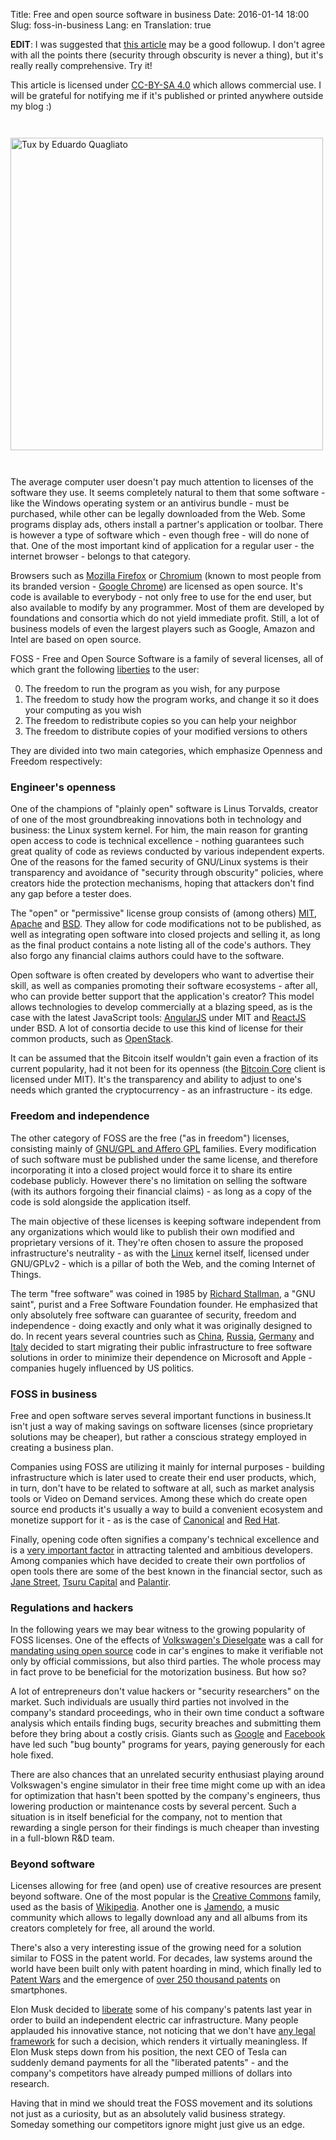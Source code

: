 Title: Free and open source software in business
Date: 2016-01-14 18:00
Slug: foss-in-business
Lang: en
Translation: true

**EDIT**: I was suggested that [this article](https://www.websiteplanet.com/blog/what-is-open-source-software/) may be a good followup. I don't agree with all the points there (security through obscurity is never a thing), but it's really really comprehensive. Try it!

This article is licensed under [CC-BY-SA 4.0](https://creativecommons.org/licenses/by-sa/4.0/deed) which allows commercial use. I will be grateful for notifying me if it's published or printed anywhere outside my blog :)

<a href="https://www.flickr.com/photos/duhhquagliato/4478349112/">
  <img title="Tux by Eduardo Quagliato" class="article-img" src="/images/10_foss/logo.jpg" style="width: 500px; height: auto; margin: 2em auto;">
</a>

The average computer user doesn't pay much attention to licenses of the software they use. It seems completely natural to them that some software - like the Windows operating system or an antivirus bundle - must be purchased, while other can be legally downloaded from the Web. Some programs display ads, others install a partner's application or toolbar. There is however a type of software which - even though free - will do none of that. One of the most important kind of application for a regular user - the internet browser - belongs to that category.

Browsers such as [Mozilla Firefox](https://firefox.com/) or [Chromium](https://www.chromium.org/) (known to most people from its branded version - [Google Chrome](https://www.google.pl/chrome/browser/desktop/)) are licensed as open source. It's code is available to everybody - not only free to use for the end user, but also available to modify by any programmer. Most of them are developed by foundations and consortia which do not yield immediate profit. Still, a lot of business models of even the largest players such as Google, Amazon and Intel are based on open source.

FOSS - Free and Open Source Software is a family of several licenses, all of which grant the following [liberties](https://www.gnu.org/philosophy/free-sw.html) to the user:

0. The freedom to run the program as you wish, for any purpose
1. The freedom to study how the program works, and change it so it does your computing as you wish
2. The freedom to redistribute copies so you can help your neighbor
3. The freedom to distribute copies of your modified versions to others

They are divided into two main categories, which emphasize Openness and Freedom respectively:

### Engineer's openness

One of the champions of "plainly open" software is Linus Torvalds, creator of one of the most groundbreaking innovations both in technology and business: the Linux system kernel. For him, the main reason for granting open access to code is technical excellence - nothing guarantees such great quality of code as reviews conducted by various independent experts. One of the reasons for the famed security of GNU/Linux systems is their transparency and avoidance of "security through obscurity" policies, where creators hide the protection mechanisms, hoping that attackers don't find any gap before a tester does.

The "open" or "permissive" license group consists of (among others) [MIT](https://opensource.org/licenses/MIT), [Apache](https://opensource.org/licenses/Apache-2.0) and [BSD](https://opensource.org/licenses/BSD-3-Clause). They allow for code modifications not to be published, as well as integrating open software into closed projects and selling it, as long as the final product contains a note listing all of the code's authors. They also forgo any financial claims authors could have to the software.

Open software is often created by developers who want to advertise their skill, as well as companies promoting their software ecosystems - after all, who can provide better support that the application's creator? This model allows technologies to develop commercially at a blazing speed, as is the case with the latest JavaScript tools: [AngularJS](https://angularjs.org/) under MIT and [ReactJS](https://facebook.github.io/react/) under BSD. A lot of consortia decide to use this kind of license for their common products, such as [OpenStack](https://www.openstack.org/).

It can be assumed that the Bitcoin itself wouldn't gain even a fraction of its current popularity, had it not been for its openness (the [Bitcoin Core](https://github.com/bitcoin/bitcoin) client is licensed under MIT). It's the transparency and ability to adjust to one's needs which granted the cryptocurrency - as an infrastructure - its edge.

### Freedom and independence

The other category of FOSS are the free ("as in freedom") licenses, consisting mainly of [GNU/GPL and Affero GPL](https://www.gnu.org/licenses/licenses.pl.html) families. Every modification of such software must be published under the same license, and therefore incorporating it into a closed project would force it to share its entire codebase publicly. However there's no limitation on selling the software (with its authors forgoing their financial claims) - as long as a copy of the code is sold alongside the application itself.

The main objective of these licenses is keeping software independent from any organizations which would like to publish their own modified and proprietary versions of it. They're often chosen to assure the proposed infrastructure's neutrality - as with the [Linux](https://www.kernel.org/category/faq.html) kernel itself, licensed under GNU/GPLv2 - which is a pillar of both the Web, and the coming Internet of Things.

The term "free software" was coined in 1985 by [Richard Stallman](https://www.gnu.org/gnu/initial-announcement.html), a "GNU saint", purist and a Free Software Foundation founder. He emphasized that only absolutely free software can guarantee of security, freedom and independence - doing exactly and only what it was originally designed to do. In recent years several countries such as [China](http://qz.com/505383/a-first-look-at-the-chinese-operating-system-the-government-wants-to-replace-windows/), [Russia](http://www.astra-linux.com/sertivikat.html), [Germany](http://www.itworld.com/article/2716115/operating-systems/switching-to-linux-saves-munich-over--11-million.html) and [Italy](http://www.networkworld.com/article/2984318/opensource-subnet/forza-open-source-italian-military-to-adopt-libreoffice.html) decided to start migrating their public infrastructure to free software solutions in order to minimize their dependence on Microsoft and Apple - companies hugely influenced by US politics.

### FOSS in business

Free and open software serves several important functions in business.It isn't just a way of making savings on software licenses (since proprietary solutions may be cheaper), but rather a conscious strategy employed in creating a business plan.

Companies using FOSS are utilizing it mainly for internal purposes - building infrastructure which is later used to create their end user products, which, in turn, don't have to be related to software at all, such as market analysis tools or Video on Demand services. Among these which do create open source end products it's usually a way to build a convenient ecosystem and monetize support for it - as is the case of [Canonical](http://www.canonical.com/) and [Red Hat](https://www.redhat.com/).

Finally, opening code often signifies a company's technical excellence and is a [very important factor](https://blog.intercom.io/inbound-recruiting-engineers/) in attracting talented and ambitious developers. Among companies which have decided to create their own portfolios of open tools there are some of the best known in the financial sector, such as [Jane Street](https://github.com/janestreet), [Tsuru Capital](https://github.com/tsurucapital) and [Palantir](https://palantir.github.io).

### Regulations and hackers

In the following years we may bear witness to the growing popularity of FOSS licenses. One of the effects of [Volkswagen's Dieselgate](http://www.consumerreports.org/cro/cars/vw--audi-cited-by-epa-for-cheating-on-diesel-emissions-tests) was a call for [mandating using open source](https://www.totaralms.com/blog/volkswagen-scandal-avoidable-open-source) code in car's engines to make it verifiable not only by official commissions, but also third parties. The whole process may in fact prove to be beneficial for the motorization business. But how so?

A lot of entrepreneurs don't value hackers or "security researchers" on the market. Such individuals are usually third parties not involved in the company's standard proceedings, who in their own time conduct a software analysis which entails finding bugs, security breaches and submitting them before they bring about a costly crisis. Giants such as [Google](https://www.google.com/about/appsecurity/reward-program/) and [Facebook](https://www.facebook.com/whitehat/) have led such "bug bounty" programs for years, paying generously for each hole fixed.

There are also chances that an unrelated security enthusiast playing around Volkswagen's engine simulator in their free time might come up with an idea for optimization that hasn't been spotted by the company's engineers, thus lowering production or maintenance costs by several percent. Such a situation is in itself beneficial for the company, not to mention that rewarding a single person for their findings is much cheaper than investing in a full-blown R&D team. 

### Beyond software

Licenses allowing for free (and open) use of creative resources are present beyond software. One of the most popular is the [Creative Commons](http://creativecommons.org/) family, used as the basis of [Wikipedia](https://en.wikipedia.org/wiki/Wikipedia:Copyrights). Another one is [Jamendo](https://www.jamendo.com/), a music community which allows to legally download any and all albums from its creators completely for free, all around the world.

There's also a very interesting issue of the growing need for a solution similar to FOSS in the patent world. For decades, law systems around the world have been built only with patent hoarding in mind, which finally led to [Patent Wars](http://www.pcmag.com/article2/0,2817,2399098,00.asp) and the emergence of [over 250 thousand patents](https://www.techdirt.com/blog/innovation/articles/20121017/10480520734/there-are-250000-active-patents-that-impact-smartphones-representing-one-six-active-patents-today.shtml) on smartphones.

Elon Musk decided to [liberate](https://www.teslamotors.com/blog/all-our-patent-are-belong-you) some of his company's patents last year in order to build an independent electric car infrastructure. Many people applauded his innovative stance, not noticing that we don't have [any legal framework](https://gigaom.com/2014/06/14/what-elon-musk-did-and-did-not-do-when-he-opened-teslas-patents/) for such a decision, which renders it virtually meaningless. If Elon Musk steps down from his position, the next CEO of Tesla can suddenly demand payments for all the "liberated patents" - and the company's competitors have already pumped millions of dollars into research.

Having that in mind we should treat the FOSS movement and its solutions not just as a curiosity, but as an absolutely valid business strategy. Someday something our competitors ignore might just give us an edge.
